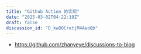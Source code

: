 ```yaml
---  
title: "Github Action 的实现"  
date: "2025-03-02T04:22:19Z"  
draft: false  
discussion_id: "D_kwDOCretjM4AeoQb"  
---  
```


- https://github.com/zhanyeye/discussions-to-blog